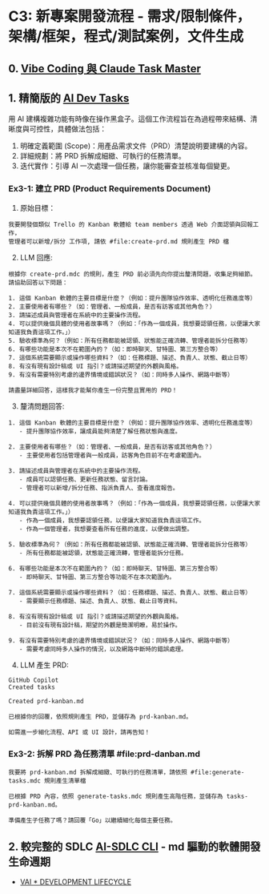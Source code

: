 # C3: 新專案開發流程 - 需求/限制條件，架構/框架，程式/測試案例，文件生成

## 0. [Vibe Coding 與 Claude Task Master](Vibe_TaskMaster.md)

## 1. 精簡版的 [AI Dev Tasks](https://github.com/snarktank/ai-dev-tasks)

用 AI 建構複雜功能有時像在操作黑盒子。這個工作流程旨在為過程帶來結構、清晰度與可控性，具體做法包括：

1. 明確定義範圍 (Scope)：用產品需求文件（PRD）清楚說明要建構的內容。
2. 詳細規劃：將 PRD 拆解成細緻、可執行的任務清單。
3. 迭代實作：引導 AI 一次處理一個任務，讓你能審查並核准每個變更。

### Ex3-1: 建立 PRD (Product Requirements Document)

1. 原始目標： 
```=text
我要開發個類似 Trello 的 Kanban 軟體給 team members 透過 Web 介面認領與回報工作，
管理者可以新增/拆分 工作項, 請依 #file:create-prd.md 規則產生 PRD 檔
```

2. LLM 回應:
```=text
根據你 create-prd.mdc 的規則，產生 PRD 前必須先向你提出釐清問題，收集足夠細節。請協助回答以下問題：

1. 這個 Kanban 軟體的主要目標是什麼？（例如：提升團隊協作效率、透明化任務進度等）
2. 主要使用者有哪些？（如：管理者、一般成員，是否有訪客或其他角色？）
3. 請描述成員與管理者在系統中的主要操作流程。
4. 可以提供幾個具體的使用者故事嗎？（例如：「作為一個成員，我想要認領任務，以便讓大家知道我負責這項工作。」）
5. 驗收標準為何？（例如：所有任務都能被認領、狀態能正確流轉、管理者能拆分任務等）
6. 有哪些功能是本次不在範圍內的？（如：即時聊天、甘特圖、第三方整合等）
7. 這個系統需要顯示或操作哪些資料？（如：任務標題、描述、負責人、狀態、截止日等）
8. 有沒有現有設計稿或 UI 指引？或請描述期望的外觀與風格。
9. 有沒有需要特別考慮的邊界情境或錯誤狀況？（如：同時多人操作、網路中斷等）

請盡量詳細回答，這樣我才能幫你產生一份完整且實用的 PRD！
```
3. 釐清問題回答:
```=text
1. 這個 Kanban 軟體的主要目標是什麼？（例如：提升團隊協作效率、透明化任務進度等）
   - 提升團隊協作效率，讓成員能夠清楚了解任務狀態與進度。

2. 主要使用者有哪些？（如：管理者、一般成員，是否有訪客或其他角色？）
   - 主要使用者包括管理者與一般成員，訪客角色目前不在考慮範圍內。

3. 請描述成員與管理者在系統中的主要操作流程。
   - 成員可以認領任務、更新任務狀態、留言討論。
   - 管理者可以新增/拆分任務、指派負責人、查看進度報告。

4. 可以提供幾個具體的使用者故事嗎？（例如：「作為一個成員，我想要認領任務，以便讓大家知道我負責這項工作。」）
   - 作為一個成員，我想要認領任務，以便讓大家知道我負責這項工作。
   - 作為一個管理者，我想要查看所有任務的進度，以便做出調整。

5. 驗收標準為何？（例如：所有任務都能被認領、狀態能正確流轉、管理者能拆分任務等）
   - 所有任務都能被認領，狀態能正確流轉，管理者能拆分任務。

6. 有哪些功能是本次不在範圍內的？（如：即時聊天、甘特圖、第三方整合等）
   - 即時聊天、甘特圖、第三方整合等功能不在本次範圍內。

7. 這個系統需要顯示或操作哪些資料？（如：任務標題、描述、負責人、狀態、截止日等）
   - 需要顯示任務標題、描述、負責人、狀態、截止日等資料。

8. 有沒有現有設計稿或 UI 指引？或請描述期望的外觀與風格。
   - 目前沒有現有設計稿，期望的外觀是簡潔明瞭，易於操作。

9. 有沒有需要特別考慮的邊界情境或錯誤狀況？（如：同時多人操作、網路中斷等）
   - 需要考慮同時多人操作的情況，以及網路中斷時的錯誤處理。
```

4. LLM 產生 PRD:
```=text
GitHub Copilot
Created tasks

Created prd-kanban.md

已根據你的回覆，依照規則產生 PRD，並儲存為 prd-kanban.md。

如需進一步細化流程、API 或 UI 設計，請再告知！
```

### Ex3-2: 拆解 PRD 為任務清單 #file:prd-danban.md
```=text
我要將 prd-kanban.md 拆解成細緻、可執行的任務清單，請依照 #file:generate-tasks.mdc 規則產生清單檔
```

```=text
已根據 PRD 內容，依照 generate-tasks.mdc 規則產生高階任務，並儲存為 tasks-prd-kanban.md。

準備產生子任務了嗎？請回覆「Go」以繼續細化每個主要任務。
```

## 2. 較完整的 SDLC [AI-SDLC CLI](https://github.com/joinvai/ai-sdlc/tree/main) - md 驅動的軟體開發生命週期

 * [VAI * DEVELOPMENT LIFECYCLE](https://v0-html-to-game-makeover-35xbsqzj0-mapai.vercel.app/)





